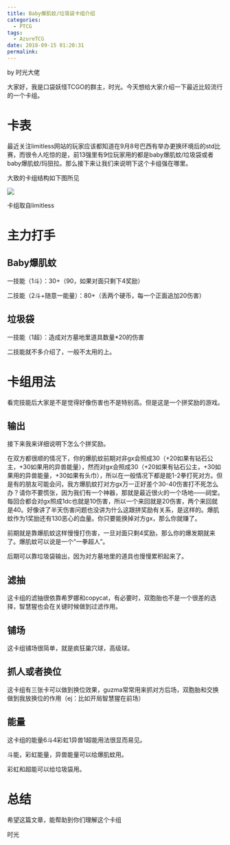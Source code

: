 ```yaml
---
title: Baby爆肌蚊/垃圾袋卡组介绍
categories:
  - PTCG
tags:
  - AzureTCG
date: 2018-09-15 01:20:31
permalink: 
---
```

by 时光大佬

大家好，我是口袋妖怪TCGO的群主，时光。今天想给大家介绍一下最近比较流行的一个卡组。

<!--more-->

# 卡表

最近关注limitless网站的玩家应该都知道在9月8号巴西有举办更换环境后的std比赛，而很令人吃惊的是，前13强里有9位玩家用的都是baby爆肌蚊/垃圾袋或者baby爆肌蚊/玛狃拉。那么接下来让我们来说明下这个卡组强在哪里。

大致的卡组结构如下图所见

![](https://raw.githubusercontent.com/oscarcx123/hexo_resource/master/img/ptcg_baby_buzzwole_garbodor_deck_1.png)

卡组取自limitless

# 主力打手

## Baby爆肌蚊

一技能（1斗）：30+（90，如果对面只剩下4奖励）

二技能（2斗+随意一能量）：80+（丢两个硬币，每一个正面追加20伤害）

## 垃圾袋

一技能（1超）：造成对方墓地里道具数量*20的伤害

二技能就不多介绍了，一般不太用的上。

# 卡组用法

看完技能后大家是不是觉得好像伤害也不是特别高。但是这是一个拼奖励的游戏。

## 输出

接下来我来详细说明下怎么个拼奖励。

在双方都很顺的情况下，你的爆肌蚊前期对非gx会照成30（+20如果有钻石公主，+30如果用的异兽能量），然而对gx会照成30（+20如果有钻石公主，+30如果用的异兽能量，+30如果有头巾），所以在一般情况下都是能1-2拳打死对方。但是有的朋友可能会问，我方爆肌蚊打对方gx万一正好差个30-40伤害打不死怎么办？请你不要慌张，因为我们有一个神器，那就是最近很火的一个场地——祠堂。每回合都会对gx照成1dc也就是10伤害，所以一个来回就是20伤害，两个来回就是40。好像讲了半天伤害问题也没讲为什么这跟拼奖励有关系，是这样的。爆肌蚊作为1奖励还有130恶心的血量。你只要能换掉对方gx，那么你就赚了。

前期就是靠爆肌蚊这样慢慢打伤害，一旦对面只剩4奖励，那么你的爆发期就来了。爆肌蚊可以说是一个“一拳超人”。

后期可以靠垃圾袋输出，因为对方墓地里的道具也慢慢累积起来了。

## 滤抽

这卡组的滤抽很依靠希罗娜和copycat，有必要时，双胞胎也不是一个很差的选择，智慧猩也会在关键时候做到过滤作用。

## 铺场

这卡组铺场很简单，就是疯狂巢穴球，高级球。

## 抓人或者换位

这卡组有三张卡可以做到换位效果，guzma常常用来抓对方后场，双胞胎和交换做到我放换位的作用（ej：比如开局智慧猩在前场）

## 能量

这卡组的能量6斗4彩虹1异兽1超能用法很显而易见。

斗能，彩虹能量，异兽能量可以给爆肌蚊用。

彩虹和超能可以给垃圾袋用。

# 总结

希望这篇文章，能帮助到你们理解这个卡组

时光